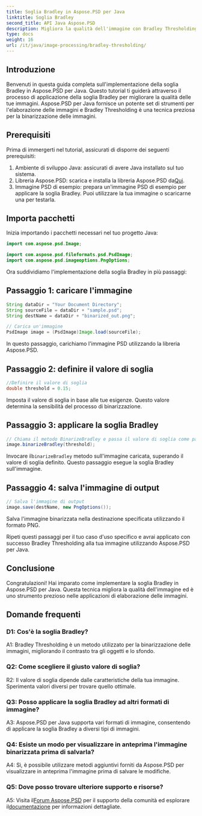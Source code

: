 ```yaml
---
title: Soglia Bradley in Aspose.PSD per Java
linktitle: Soglia Bradley
second_title: API Java Aspose.PSD
description: Migliora la qualità dell'immagine con Bradley Thresholding in Aspose.PSD per Java. Segui la nostra guida passo passo per un'efficace binarizzazione delle immagini.
type: docs
weight: 16
url: /it/java/image-processing/bradley-thresholding/
---
```

## Introduzione

Benvenuti in questa guida completa sull'implementazione della soglia Bradley in Aspose.PSD per Java. Questo tutorial ti guiderà attraverso il processo di applicazione della soglia Bradley per migliorare la qualità delle tue immagini. Aspose.PSD per Java fornisce un potente set di strumenti per l'elaborazione delle immagini e Bradley Thresholding è una tecnica preziosa per la binarizzazione delle immagini.

## Prerequisiti

Prima di immergerti nel tutorial, assicurati di disporre dei seguenti prerequisiti:

1. Ambiente di sviluppo Java: assicurati di avere Java installato sul tuo sistema.
2.  Libreria Aspose.PSD: scarica e installa la libreria Aspose.PSD da[Qui](https://releases.aspose.com/psd/java/).
3. Immagine PSD di esempio: prepara un'immagine PSD di esempio per applicare la soglia Bradley. Puoi utilizzare la tua immagine o scaricarne una per testarla.

## Importa pacchetti

Inizia importando i pacchetti necessari nel tuo progetto Java:

```java
import com.aspose.psd.Image;

import com.aspose.psd.fileformats.psd.PsdImage;
import com.aspose.psd.imageoptions.PngOptions;
```

Ora suddividiamo l'implementazione della soglia Bradley in più passaggi:

## Passaggio 1: caricare l'immagine

```java
String dataDir = "Your Document Directory";
String sourceFile = dataDir + "sample.psd";
String destName = dataDir + "binarized_out.png";

// Carica un'immagine
PsdImage image = (PsdImage)Image.load(sourceFile);
```

In questo passaggio, carichiamo l'immagine PSD utilizzando la libreria Aspose.PSD.

## Passaggio 2: definire il valore di soglia

```java
//Definire il valore di soglia
double threshold = 0.15;
```

Imposta il valore di soglia in base alle tue esigenze. Questo valore determina la sensibilità del processo di binarizzazione.

## Passaggio 3: applicare la soglia Bradley

```java
// Chiama il metodo BinarizeBradley e passa il valore di soglia come parametro
image.binarizeBradley(threshold);
```

 Invocare il`binarizeBradley` metodo sull'immagine caricata, superando il valore di soglia definito. Questo passaggio esegue la soglia Bradley sull'immagine.

## Passaggio 4: salva l'immagine di output

```java
// Salva l'immagine di output
image.save(destName, new PngOptions());
```

Salva l'immagine binarizzata nella destinazione specificata utilizzando il formato PNG.

Ripeti questi passaggi per il tuo caso d'uso specifico e avrai applicato con successo Bradley Thresholding alla tua immagine utilizzando Aspose.PSD per Java.

## Conclusione

Congratulazioni! Hai imparato come implementare la soglia Bradley in Aspose.PSD per Java. Questa tecnica migliora la qualità dell'immagine ed è uno strumento prezioso nelle applicazioni di elaborazione delle immagini.

## Domande frequenti

### D1: Cos'è la soglia Bradley?

A1: Bradley Thresholding è un metodo utilizzato per la binarizzazione delle immagini, migliorando il contrasto tra gli oggetti e lo sfondo.

### Q2: Come scegliere il giusto valore di soglia?

R2: Il valore di soglia dipende dalle caratteristiche della tua immagine. Sperimenta valori diversi per trovare quello ottimale.

### Q3: Posso applicare la soglia Bradley ad altri formati di immagine?

A3: Aspose.PSD per Java supporta vari formati di immagine, consentendo di applicare la soglia Bradley a diversi tipi di immagini.

### Q4: Esiste un modo per visualizzare in anteprima l'immagine binarizzata prima di salvarla?

A4: Sì, è possibile utilizzare metodi aggiuntivi forniti da Aspose.PSD per visualizzare in anteprima l'immagine prima di salvare le modifiche.

### Q5: Dove posso trovare ulteriore supporto e risorse?

 A5: Visita il[Forum Aspose.PSD](https://forum.aspose.com/c/psd/34) per il supporto della comunità ed esplorare il[documentazione](https://reference.aspose.com/psd/java/) per informazioni dettagliate.